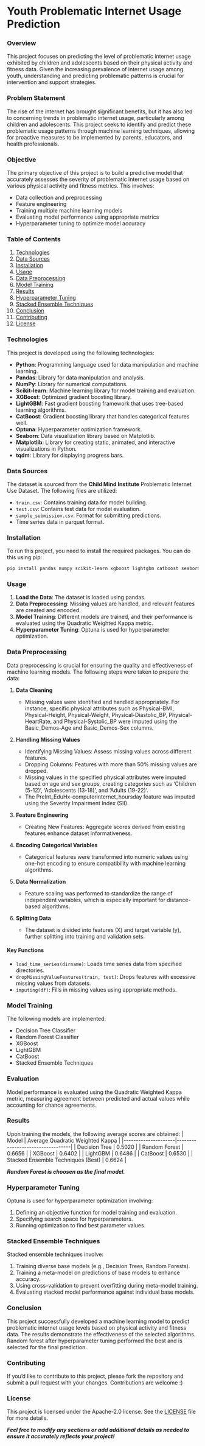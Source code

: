 # Youth Problematic Internet Usage Prediction

### Overview
This project focuses on predicting the level of problematic internet usage exhibited by children and adolescents based on their physical activity and fitness data. Given the increasing prevalence of internet usage among youth, understanding and predicting problematic patterns is crucial for intervention and support strategies.

### Problem Statement
The rise of the internet has brought significant benefits, but it has also led to concerning trends in problematic internet usage, particularly among children and adolescents. This project seeks to identify and predict these problematic usage patterns through machine learning techniques, allowing for proactive measures to be implemented by parents, educators, and health professionals.

### Objective
The primary objective of this project is to build a predictive model that accurately assesses the severity of problematic internet usage based on various physical activity and fitness metrics. This involves:
- Data collection and preprocessing
- Feature engineering
- Training multiple machine learning models
- Evaluating model performance using appropriate metrics
- Hyperparameter tuning to optimize model accuracy

### Table of Contents
1. [Technologies](#technologies)
2. [Data Sources](#data-sources)
3. [Installation](#installation)
4. [Usage](#usage)
5. [Data Preprocessing](#data-preprocessing)
6. [Model Training](#model-training)
7. [Results](#results)
8. [Hyperparameter Tuning](#hyperparameter-tuning)
9. [Stacked Ensemble Techniques](#stacked-ensemble-techniques)
10. [Conclusion](#conclusion)
11. [Contributing](#contributing)
12. [License](#license)

### Technologies
This project is developed using the following technologies:
- **Python**: Programming language used for data manipulation and machine learning.
- **Pandas**: Library for data manipulation and analysis.
- **NumPy**: Library for numerical computations.
- **Scikit-learn**: Machine learning library for model training and evaluation.
- **XGBoost**: Optimized gradient boosting library.
- **LightGBM**: Fast gradient boosting framework that uses tree-based learning algorithms.
- **CatBoost**: Gradient boosting library that handles categorical features well.
- **Optuna**: Hyperparameter optimization framework.
- **Seaborn**: Data visualization library based on Matplotlib.
- **Matplotlib**: Library for creating static, animated, and interactive visualizations in Python.
- **tqdm**: Library for displaying progress bars.

### Data Sources
The dataset is sourced from the **Child Mind Institute** Problematic Internet Use Dataset. The following files are utilized:
- `train.csv`: Contains training data for model building.
- `test.csv`: Contains test data for model evaluation.
- `sample_submission.csv`: Format for submitting predictions.
- Time series data in parquet format.

### Installation
To run this project, you need to install the required packages. You can do this using pip:

```bash
pip install pandas numpy scikit-learn xgboost lightgbm catboost seaborn matplotlib optuna tqdm
```

### Usage
1. **Load the Data**: The dataset is loaded using pandas.
2. **Data Preprocessing**: Missing values are handled, and relevant features are created and encoded.
3. **Model Training**: Different models are trained, and their performance is evaluated using the Quadratic Weighted Kappa metric.
4. **Hyperparameter Tuning**: Optuna is used for hyperparameter optimization.


### Data Preprocessing
Data preprocessing is crucial for ensuring the quality and effectiveness of machine learning models. The following steps were taken to prepare the data:
1. **Data Cleaning**
   - Missing values were identified and handled appropriately. For instance, specific physical attributes such as Physical-BMI, Physical-Height, Physical-Weight, Physical-Diastolic_BP, Physical-HeartRate, and Physical-Systolic_BP were imputed using the Basic_Demos-Age and Basic_Demos-Sex columns.

2. **Handling Missing Values**
   - Identifying Missing Values: Assess missing values across different features.
   - Dropping Columns: Features with more than 50% missing values are dropped.
   -	Missing values in the specified physical attributes were imputed based on age and sex groups, creating categories such as ‘Children (5-12)’, ‘Adolescents (13-18)’, and ‘Adults (19-22)’.
	 -	The PreInt_EduHx-computerinternet_hoursday feature was imputed using the Severity Impairment Index (SII).

3. **Feature Engineering**
   - Creating New Features: Aggregate scores derived from existing features enhance dataset informativeness.
     
4. **Encoding Categorical Variables**
   - Categorical features were transformed into numeric values using one-hot encoding to ensure compatibility with machine learning algorithms.

5. **Data Normalization**
   - Feature scaling was performed to standardize the range of independent variables, which is especially important for distance-based algorithms.
     
6. **Splitting Data**
   - The dataset is divided into features (X) and target variable (y), further splitting into training and validation sets.

#### Key Functions
- `load_time_series(dirname)`: Loads time series data from specified directories.
- `dropMissingValueFeatures(train, test)`: Drops features with excessive missing values from datasets.
- `imputing(df)`: Fills in missing values using appropriate methods.

### Model Training
The following models are implemented:
- Decision Tree Classifier
- Random Forest Classifier
- XGBoost
- LightGBM
- CatBoost
- Stacked Ensemble Techniques

### Evaluation
Model performance is evaluated using the Quadratic Weighted Kappa metric, measuring agreement between predicted and actual values while accounting for chance agreements.

### Results
Upon training the models, the following average scores are obtained:
| Model               | Average Quadratic Weighted Kappa |
|---------------------|----------------------------------|
| Decision Tree       | 0.5020                           |
| Random Forest       | 0.6656                           |
| XGBoost             | 0.6402                           |
| LightGBM            | 0.6486                           |
| CatBoost            | 0.6530                           |
| Stacked Ensemble Techniques (Best)            | 0.6624                           |

***Random Forest is choosen as the final model.***


### Hyperparameter Tuning
Optuna is used for hyperparameter optimization involving:
1. Defining an objective function for model training and evaluation.
2. Specifying search space for hyperparameters.
3. Running optimization to find best parameter values.

### Stacked Ensemble Techniques
Stacked ensemble techniques involve:
1. Training diverse base models (e.g., Decision Trees, Random Forests).
2. Training a meta-model on predictions of base models to enhance accuracy.
3. Using cross-validation to prevent overfitting during meta-model training.
4. Evaluating stacked model performance against individual base models.

### Conclusion
This project successfully developed a machine learning model to predict problematic internet usage levels based on physical activity and fitness data. The results demonstrate the effectiveness of the selected algorithms. Random forest after hyperparameter tuning performed the best and is selected for the final prediction.

### Contributing
If you’d like to contribute to this project, please fork the repository and submit a pull request with your changes. Contributions are welcome :) 

### License
This project is licensed under the Apache-2.0 license. See the [LICENSE](LICENSE) file for more details.


***Feel free to modify any sections or add additional details as needed to ensure it accurately reflects your project!***
